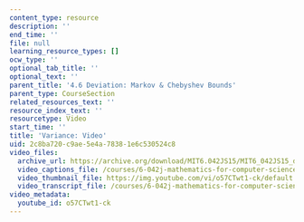 ```yaml
---
content_type: resource
description: ''
end_time: ''
file: null
learning_resource_types: []
ocw_type: ''
optional_tab_title: ''
optional_text: ''
parent_title: '4.6 Deviation: Markov & Chebyshev Bounds'
parent_type: CourseSection
related_resources_text: ''
resource_index_text: ''
resourcetype: Video
start_time: ''
title: 'Variance: Video'
uid: 2c8ba720-c9ae-5e4a-7838-1e6c530524c8
video_files:
  archive_url: https://archive.org/download/MIT6.042JS15/MIT6_042JS15_deviationvariance_video_ipod.mp4
  video_captions_file: /courses/6-042j-mathematics-for-computer-science-spring-2015/a8770afc5a935a8a9e2a8220f4da2526_o57CTwt1-ck.vtt
  video_thumbnail_file: https://img.youtube.com/vi/o57CTwt1-ck/default.jpg
  video_transcript_file: /courses/6-042j-mathematics-for-computer-science-spring-2015/50b0e53151ed1e490abec02a5b204864_o57CTwt1-ck.pdf
video_metadata:
  youtube_id: o57CTwt1-ck
---
```

